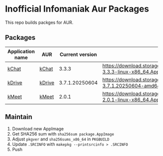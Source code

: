 # Inofficial Infomaniak Aur Packages

This repo builds packges for AUR.

## Packages

| Application name | AUR | Current version | AppImage path |
|-|-|-|-|
| [kChat](https://www.infomaniak.com/en/kchat) | [kChat](https://aur.archlinux.org/packages/kchat-appimage) | 3.3.3 | https://download.storage5.infomaniak.com/kchat/kchat-desktop-3.3.3-linux-x86_64.AppImage |
| [kDrive](https://www.infomaniak.com/en/kdrive) | [kDrive](https://aur.archlinux.org/packages/kdrive-appimage) | 3.7.1.20250604 | https://download.storage.infomaniak.com/drive/desktopclient/kDrive-3.7.1.20250604-amd64.AppImage |
| [kMeet](https://www.infomaniak.com/en/kmeet) | [kMeet](https://aur.archlinux.org/packages/kmeet-appimage) | 2.0.1 | https://download.storage5.infomaniak.com/meet/kmeet-desktop-2.0.1-linux-x86_64.AppImage |


## Maintain

1. Download new AppImage
1. Get SHA256 sum with `sha256sum package.AppImage`
1. Adjust `pkgver` and `sha256sums_x86_64` in `PKGBUILD`
1. Update `.SRCINFO` with `makepkg --printsrcinfo > .SRCINFO`
1. Push
